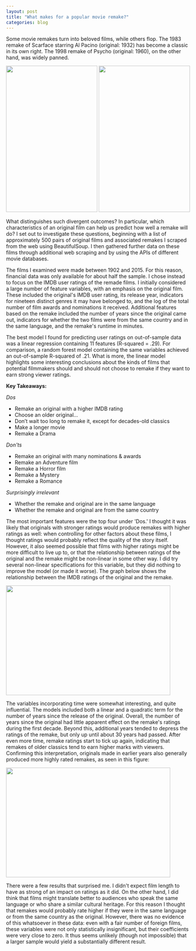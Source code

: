```yaml
---
layout: post
title: "What makes for a popular movie remake?"
categories: blog
---
```


Some movie remakes turn into beloved films, while others flop.  The 1983 remake of Scarface starring Al Pacino (original: 1932) has become a classic in its own right.  The 1998 remake of Psycho (original: 1960), on the other hand, was widely panned.  

<img src='{{ site.baseurl }}/images/Scarface.jpg' style="width:250px;height:400px;"/>
<img src='{{ site.baseurl }}/images/Psycho.jpg' style="width:250px;height:400px;"/>

What distinguishes such divergent outcomes?  In particular, which characteristics of an original film can help us predict how well a remake will do?  I set out to investigate these questions, beginning with a list of approximately 500 pairs of original films and associated remakes I scraped from the web using BeautifulSoup. I then gathered further data on these films through additional web scraping and by using the APIs of different movie databases.  

The films I examined were made between 1902 and 2015.  For this reason, financial data was only available for about half the sample.  I chose instead to focus on the IMDB user ratings of the remade films.  I initially considered a large number of feature variables, with an emphasis on the original film.  These included the original's IMDB user rating, its release year, indicators for nineteen distinct genres it may have belonged to, and the log of the total number of film awards and nominations it received.  Additional features based on the remake included the number of years since the original came out, indicators for whether the two films were from the same country and in the same language, and the remake's runtime in minutes.  

The best model I found for predicting user ratings on out-of-sample data was a linear regression containing 11 features (R-squared = .29). For comparison, a random forest model containing the same variables achieved an out-of-sample R-squared of .21.  What is more, the linear model highlights some interesting conclusions about the kinds of films that potential filmmakers should and should not choose to remake if they want to earn strong viewer ratings.

**Key Takeaways:**

*Dos*  
* Remake an original with a higher IMDB rating    
* Choose an older original…    
* Don’t wait too long to remake it, except for decades-old classics    
* Make a longer movie      
* Remake a Drama  

*Don'ts*  
* Remake an original with many nominations & awards    
* Remake an Adventure film  
* Remake a Horror film  
* Remake a Mystery  
* Remake a Romance  

*Surprisingly irrelevant*  
* Whether the remake and original are in the same language  
* Whether the remake and original are from the same country  

The most important features were the top four under 'Dos.' I thought it was likely that originals with stronger ratings would produce remakes with higher ratings as well: when controlling for other factors about these films, I thought ratings would probably reflect the quality of the story itself. However, it also seemed possible that films with higher ratings might be more difficult to live up to, or that the relationship between ratings of the original and the remake might be non-linear in some other way. I did try several non-linear specifications for this variable, but they did nothing to improve the model (or made it worse). The graph below shows the relationship between the IMDB ratings of the original and the remake.

<img src='{{ site.baseurl }}/images/ratings_orig_vs_remake.png' style="width:450px;height:300px;"/>

The variables incorporating time were somewhat interesting, and quite influential. The models included both a linear and a quadratic term for the number of years since the release of the original.  Overall, the number of years since the original had little apparent effect on the remake's ratings during the first decade.  Beyond this, additional years tended to depress the ratings of the remake, but only up until about 30 years had passed. After even more time, remake ratings start to tick up again, indicating that remakes of older classics tend to earn higher marks with viewers. Confirming this interpretation, originals made in earlier years also generally produced more highly rated remakes, as seen in this figure:

 <img src='{{ site.baseurl }}/images/year_orig_vs_remake_rating.png' style="width:450px;height:300px;"/>

There were a few results that surprised me. I didn't expect film length to have as strong of an impact on ratings as it did.  On the other hand, I did think that films might translate better to audiences who speak the same language or who share a similar cultural heritage.  For this reason I thought that remakes would probably rate higher if they were in the same language or from the same country as the original.  However, there was no evidence of this whatsoever in these data: even with a fair number of foreign films, these variables were not only statistically insignificant, but their coefficients were very close to zero.  It thus seems unlikely (though not impossible) that a larger sample would yield a substantially different result.          
